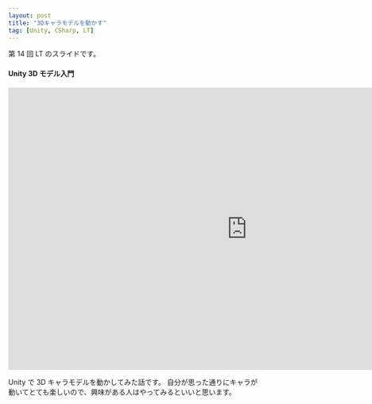 ```yaml
---
layout: post
title: "3Dキャラモデルを動かす"
tag: [Unity, CSharp, LT]
---
```


第 14 回 LT のスライドです。

#### Unity 3D モデル入門

<iframe src="https://docs.google.com/presentation/d/e/2PACX-1vSY1h0iVW0HWprKjCZFkg9McgVykpWpZtK-LroUlwMQSAGNE_u3hr1wGRgiY49G3AKV51ej_mfDY3oK/embed?start=false&loop=false&delayms=3000" frameborder="0" width="960" height="569" allowfullscreen="true" mozallowfullscreen="true" webkitallowfullscreen="true"></iframe>

Unity で 3D キャラモデルを動かしてみた話です。
自分が思った通りにキャラが動いてとても楽しいので、興味がある人はやってみるといいと思います。
